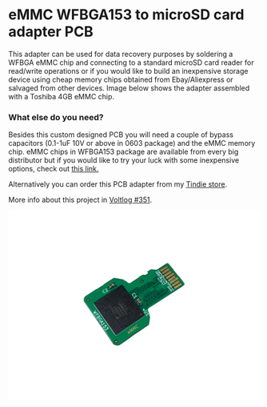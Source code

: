 # eMMC WFBGA153 to microSD card adapter PCB
This adapter can be used for data recovery purposes by soldering a WFBGA eMMC chip and connecting to a standard microSD card reader for read/write operations or if you would like to build an inexpensive storage device using cheap memory chips obtained from Ebay/Aliexpress or salvaged from other devices. Image below shows the adapter assembled with a Toshiba 4GB eMMC chip.

### What else do you need?
Besides this custom designed PCB you will need a couple of bypass capacitors (0.1-1uF 10V or above in 0603 package) and the eMMC memory chip. eMMC chips in WFBGA153 package are available from every big distributor but if you would like to try your luck with some inexpensive options, check out [this link.](https://voltlog.com/y/pg8ny)

Alternatively you can order this PCB adapter from my [Tindie store](https://www.tindie.com/products/voltlog/emmc-wfbga153-to-microsd-card-adapter-set-of-2/).

More info about this project in [Voltlog #351](https://youtu.be/pFo1xvBqbqs).

![Image of the assembled module](emmc_adapter_populated_revA.jpg)

